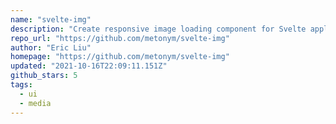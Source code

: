 ```yaml
---
name: "svelte-img"
description: "Create responsive image loading component for Svelte applications."
repo_url: "https://github.com/metonym/svelte-img"
author: "Eric Liu"
homepage: "https://github.com/metonym/svelte-img"
updated: "2021-10-16T22:09:11.151Z"
github_stars: 5
tags: 
  - ui
  - media
---
```

